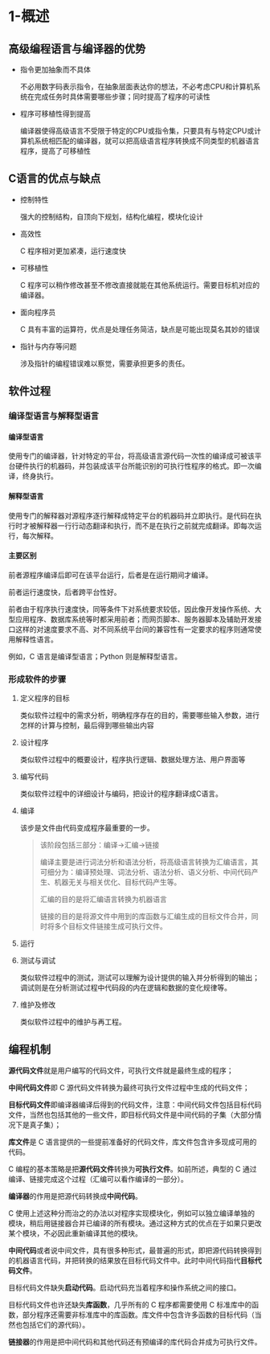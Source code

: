 # 1-概述

## 高级编程语言与编译器的优势

- 指令更加抽象而不具体

  不必用数字码表示指令，在抽象层面表达你的想法，不必考虑CPU和计算机系统在完成任务时具体需要哪些步骤；同时提高了程序的可读性

- 程序可移植性得到提高

  编译器使得高级语言不受限于特定的CPU或指令集，只要具有与特定CPU或计算机系统相匹配的编译器，就可以把高级语言程序转换成不同类型的机器语言程序，提高了可移植性

## C语言的优点与缺点

- 控制特性

  强大的控制结构，自顶向下规划，结构化编程，模块化设计

- 高效性

  C 程序相对更加紧凑，运行速度快

- 可移植性

  C 程序可以稍作修改甚至不修改直接就能在其他系统运行。需要目标机对应的编译器。

- 面向程序员

  C 具有丰富的运算符，优点是处理任务简洁，缺点是可能出现莫名其妙的错误

- 指针与内存等问题

  涉及指针的编程错误难以察觉，需要承担更多的责任。

## 软件过程

### 编译型语言与解释型语言

#### 编译型语言

使用专门的编译器，针对特定的平台，将高级语言源代码一次性的编译成可被该平台硬件执行的机器码，并包装成该平台所能识别的可执行性程序的格式。即一次编译，终身执行。

#### 解释型语言

使用专门的解释器对源程序逐行解释成特定平台的机器码并立即执行。是代码在执行时才被解释器一行行动态翻译和执行，而不是在执行之前就完成翻译。即每次运行，每次解释。

#### 主要区别

前者源程序编译后即可在该平台运行，后者是在运行期间才编译。

前者运行速度快，后者跨平台性好。

前者由于程序执行速度快，同等条件下对系统要求较低，因此像开发操作系统、大型应用程序、数据库系统等时都采用前者；而网页脚本、服务器脚本及辅助开发接口这样的对速度要求不高、对不同系统平台间的兼容性有一定要求的程序则通常使用解释性语言。

例如，C 语言是编译型语言；Python 则是解释型语言。

### 形成软件的步骤

1. 定义程序的目标

   类似软件过程中的需求分析，明确程序存在的目的，需要哪些输入参数，进行怎样的计算与控制，最后得到哪些输出内容

2. 设计程序

   类似软件过程中的概要设计，程序执行逻辑、数据处理方法、用户界面等

3. 编写代码

   类似软件过程中的详细设计与编码，把设计的程序翻译成C语言。

4. 编译

   该步是文件由代码变成程序最重要的一步。

   > 该阶段包括三部分：编译→汇编→链接
   >
   > 编译主要是进行词法分析和语法分析，将高级语言转换为汇编语言，其可细分为：编译预处理、词法分析、语法分析、语义分析、中间代码产生、机器无关与相关优化、目标代码产生等。
   >
   > 汇编的目的是将汇编语言转换为机器语言
   >
   > 链接的目的是将源文件中用到的库函数与汇编生成的目标文件合并，同时将多个目标文件链接生成可执行文件。
   >
   
5. 运行

6. 测试与调试

   类似软件过程中的测试，测试可以理解为设计提供的输入并分析得到的输出；调试则是在分析测试过程中代码段的内在逻辑和数据的变化规律等。

7. 维护及修改

   类似软件过程中的维护与再工程。

## 编程机制

**源代码文件**就是用户编写的代码文件，可执行文件就是最终生成的程序；

**中间代码文件**即 C 源代码文件转换为最终可执行文件过程中生成的代码文件；

**目标代码文件**即编译器编译后得到的代码文件，注意：中间代码文件包括目标代码文件，当然也包括其他的一些文件，即目标代码文件是中间代码的子集（大部分情况下是真子集）；

**库文件**是 C 语言提供的一些提前准备好的代码文件，库文件包含许多现成可用的代码。

C 编程的基本策略是把**源代码文件**转换为**可执行文件**。如前所述，典型的 C 通过编译、链接完成这个过程（汇编可以看作编译的一部分）。

**编译器**的作用是把源代码转换成**中间代码**。

C 使用上述这种分而治之的办法以对程序实现模块化，例如可以独立编译单独的模块，稍后用链接器合并已编译的所有模块。通过这种方式的优点在于如果只更改某个模块，不必因此重新编译其他的模块。

**中间代码**或者说中间文件，具有很多种形式，最普遍的形式，即把源代码转换得到的机器语言代码，并把转换的结果放在目标代码文件中。此时中间代码指代**目标代码文件**。

目标代码文件缺失**启动代码**。启动代码充当着程序和操作系统之间的接口。

目标代码文件也许还缺失**库函数**，几乎所有的 C 程序都需要使用 C 标准库中的函数，部分程序还需要非标准库中的库函数。库文件中包含许多函数的目标代码（当然也包括它们的源代码）。

**链接器**的作用是把中间代码和其他代码还有预编译的库代码合并成为可执行文件。

